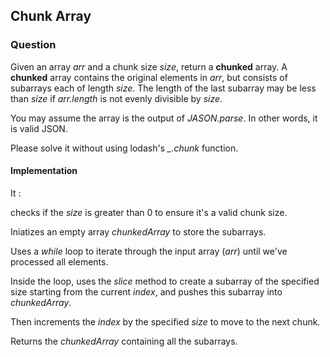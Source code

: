 ## Chunk Array

### Question

Given an array *arr* and a chunk size *size*, return a **chunked** array. A **chunked** array contains the original elements in *arr*, but consists of subarrays each of length *size*. The length of the last subarray may be less than *size* if *arr.length* is not evenly divisible by *size*.

You may assume the array is the output of *JASON.parse*. In other words, it is valid JSON.

Please solve it without using lodash's *_.chunk* function.

#### Implementation

It :

checks if the *size* is greater than 0 to ensure it's a valid chunk size.

Iniatizes an empty array *chunkedArray* to store the subarrays.

Uses a *while* loop to iterate through the input array (*arr*) until we've processed all elements.

Inside the loop, uses the *slice* method to create a subarray of the specified size starting from the current *index*, and pushes this subarray into *chunkedArray*.

Then increments the *index* by the specified *size* to move to the next chunk.

Returns the *chunkedArray* containing all the subarrays.